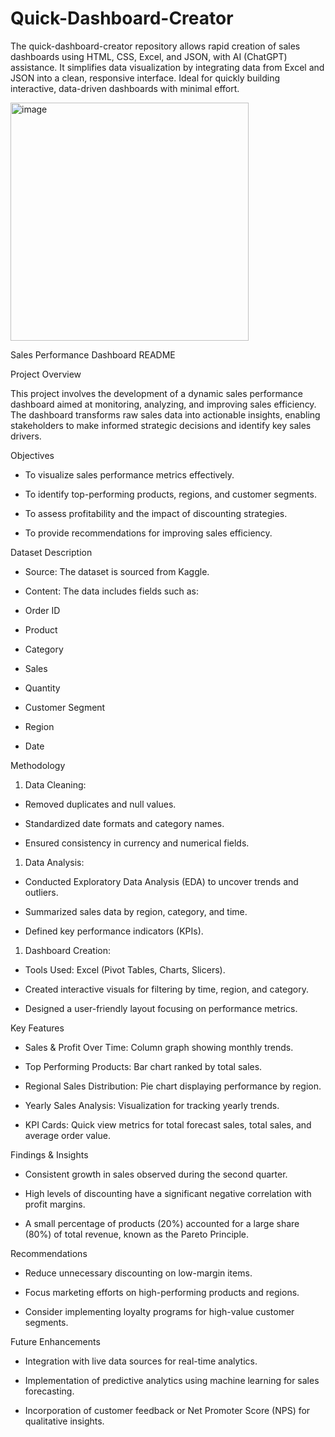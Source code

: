 # Quick-Dashboard-Creator
The quick-dashboard-creator repository allows rapid creation of sales dashboards using HTML, CSS, Excel, and JSON, with AI (ChatGPT) assistance. It simplifies data visualization by integrating data from Excel and JSON into a clean, responsive interface. Ideal for quickly building interactive, data-driven dashboards with minimal effort.


<img width="381" alt="image" src="https://github.com/user-attachments/assets/2efc4cb1-9344-4f52-89bb-63784859c2da" />

Sales Performance Dashboard README

Project Overview

This project involves the development of a dynamic sales performance dashboard aimed at monitoring, analyzing, and improving sales efficiency. The dashboard transforms raw sales data into actionable insights, enabling stakeholders to make informed strategic decisions and identify key sales drivers.

Objectives

- To visualize sales performance metrics effectively.

- To identify top-performing products, regions, and customer segments.

- To assess profitability and the impact of discounting strategies.

- To provide recommendations for improving sales efficiency.

Dataset Description

- Source: The dataset is sourced from Kaggle.

- Content: The data includes fields such as:

- Order ID

- Product

- Category

- Sales

- Quantity

- Customer Segment

- Region

- Date

Methodology

1. Data Cleaning:

- Removed duplicates and null values.

- Standardized date formats and category names.

- Ensured consistency in currency and numerical fields.

1. Data Analysis:

- Conducted Exploratory Data Analysis (EDA) to uncover trends and outliers.

- Summarized sales data by region, category, and time.

- Defined key performance indicators (KPIs).

1. Dashboard Creation:

- Tools Used: Excel (Pivot Tables, Charts, Slicers).

- Created interactive visuals for filtering by time, region, and category.

- Designed a user-friendly layout focusing on performance metrics.

Key Features

- Sales & Profit Over Time: Column graph showing monthly trends.

- Top Performing Products: Bar chart ranked by total sales.

- Regional Sales Distribution: Pie chart displaying performance by region.

- Yearly Sales Analysis: Visualization for tracking yearly trends.

- KPI Cards: Quick view metrics for total forecast sales, total sales, and average order value.

Findings & Insights

- Consistent growth in sales observed during the second quarter.

- High levels of discounting have a significant negative correlation with profit margins.

- A small percentage of products (20%) accounted for a large share (80%) of total revenue, known as the Pareto Principle.

Recommendations

- Reduce unnecessary discounting on low-margin items.

- Focus marketing efforts on high-performing products and regions.

- Consider implementing loyalty programs for high-value customer segments.

Future Enhancements

- Integration with live data sources for real-time analytics.

- Implementation of predictive analytics using machine learning for sales forecasting.

- Incorporation of customer feedback or Net Promoter Score (NPS) for qualitative insights.
